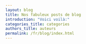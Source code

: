 ```yaml
---
layout: blog
title: Nos fabuleux posts de blog
introduction: "Voici voilà:"
categories_title: categories
authors_title: auteurs
permalink: /fr/blog/index.html
---
```

